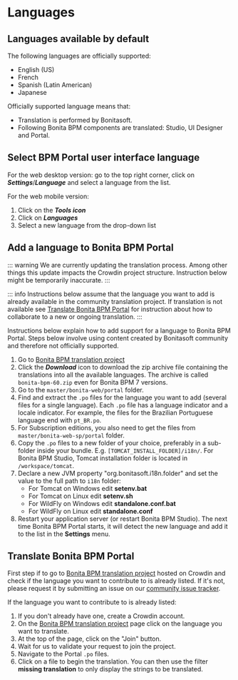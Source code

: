 # Languages

## Languages available by default

The following languages are officially supported:

* English (US)
* French
* Spanish (Latin American)
* Japanese

Officially supported language means that:
* Translation is performed by Bonitasoft.
* Following Bonita BPM components are translated: Studio, UI Designer and Portal.

## Select BPM Portal user interface language

For the web desktop version: go to the top right corner, click on _**Settings**_/_**Language**_ and select a language from the list.

For the web mobile version:

1. Click on the _**Tools icon**_
2. Click on _**Languages**_
3. Select a new language from the drop-down list

## Add a language to Bonita BPM Portal

::: warning
We are currently updating the translation process. Among other things this update impacts the Crowdin project structure. Instruction below might be temporarily inaccurate.
:::

::: info
Instructions below assume that the language you want to add is already available in the community translation project. If translation is not available see [Translate Bonita BPM Portal](#Translate-Bonita-BPM-Portal) for instruction about how to collaborate to a new or ongoing translation.
:::

Instructions below explain how to add support for a language to Bonita BPM Portal. Steps below involve using content created by Bonitasoft community and therefore not officially supported.

1. Go to [Bonita BPM translation project](http://translate.bonitasoft.org/)
1. Click the **_Download_** icon to download the zip archive file containing the translations into all the available languages. The archive is called `bonita-bpm-60.zip` even for Bonita BPM 7 versions.
1. Go to the `master/bonita-web/portal` folder.
1. Find and extract the `.po` files for the language you want to add (several files for a single language). Each `.po` file has a language indicator and a locale indicator. For example, the files for the Brazilian Portuguese language end with `pt_BR.po`.
1. For Subscription editions, you also need to get the files from `master/bonita-web-sp/portal` folder.
1. Copy the `.po` files to a new folder of your choice, preferably in a sub-folder inside your bundle. E.g. `[TOMCAT_INSTALL_FOLDER]/i18n/`. For Bonita BPM Studio, Tomcat installation folder is located in `/workspace/tomcat`.
1. Declare a new JVM property "org.bonitasoft.i18n.folder" and set the value to the full path to `i18n` folder:
    * For Tomcat on Windows edit **setenv.bat**
    * For Tomcat on Linux edit **setenv.sh**
    * For WildFly on Windows edit **standalone.conf.bat**
    * For WildFly on Linux edit **standalone.conf**
1. Restart your application server (or restart Bonita BPM Studio). The next time Bonita BPM Portal starts, it will detect the new language and add it to the list in the **Settings** menu.

## Translate Bonita BPM Portal

First step if to go to [Bonita BPM translation project](http://translate.bonitasoft.org/) hosted on Crowdin and check if the language you want to contribute to is already listed. If it's not, please request it by submitting an issue on our [community issue tracker](https://bonita.atlassian.net).

If the language you want to contribute to is already listed:

1. If you don't already have one, create a Crowdin account.
1. On the [Bonita BPM translation project](http://translate.bonitasoft.org/) page click on the language you want to translate.
1. At the top of the page, click on the "Join" button.
1. Wait for us to validate your request to join the project.
1. Navigate to the Portal `.po` files.
1. Click on a file to begin the translation. You can then use the filter **missing translation** to only display the strings to be translated.
